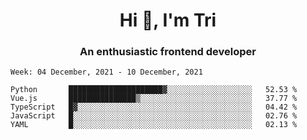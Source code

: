 <h1 align="center">Hi 👋, I'm Tri</h1>
<h3 align="center">An enthusiastic frontend developer</h3>

<!--START_SECTION:waka-->
```text
Week: 04 December, 2021 - 10 December, 2021

Python       █████████████████████▓░░░░░░░░░░░░░░░░░░░   52.53 % 
Vue.js       ███████████████▒░░░░░░░░░░░░░░░░░░░░░░░░░   37.77 % 
TypeScript   █▓░░░░░░░░░░░░░░░░░░░░░░░░░░░░░░░░░░░░░░░   04.42 % 
JavaScript   █░░░░░░░░░░░░░░░░░░░░░░░░░░░░░░░░░░░░░░░░   02.76 % 
YAML         █░░░░░░░░░░░░░░░░░░░░░░░░░░░░░░░░░░░░░░░░   02.13 % 
```
<!--END_SECTION:waka-->
